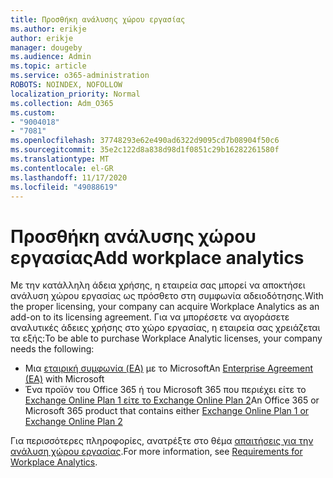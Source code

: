 ```yaml
---
title: Προσθήκη ανάλυσης χώρου εργασίας
ms.author: erikje
author: erikje
manager: dougeby
ms.audience: Admin
ms.topic: article
ms.service: o365-administration
ROBOTS: NOINDEX, NOFOLLOW
localization_priority: Normal
ms.collection: Adm_O365
ms.custom:
- "9004018"
- "7081"
ms.openlocfilehash: 37748293e62e490ad6322d9095cd7b08904f50c6
ms.sourcegitcommit: 35e2c122d8a838d98d1f0851c29b16282261580f
ms.translationtype: MT
ms.contentlocale: el-GR
ms.lasthandoff: 11/17/2020
ms.locfileid: "49088619"
---
```

# <a name="add-workplace-analytics"></a><span data-ttu-id="79a13-102">Προσθήκη ανάλυσης χώρου εργασίας</span><span class="sxs-lookup"><span data-stu-id="79a13-102">Add workplace analytics</span></span>

<span data-ttu-id="79a13-103">Με την κατάλληλη άδεια χρήσης, η εταιρεία σας μπορεί να αποκτήσει ανάλυση χώρου εργασίας ως πρόσθετο στη συμφωνία αδειοδότησης.</span><span class="sxs-lookup"><span data-stu-id="79a13-103">With the proper licensing, your company can acquire Workplace Analytics as an add-on to its licensing agreement.</span></span> <span data-ttu-id="79a13-104">Για να μπορέσετε να αγοράσετε αναλυτικές άδειες χρήσης στο χώρο εργασίας, η εταιρεία σας χρειάζεται τα εξής:</span><span class="sxs-lookup"><span data-stu-id="79a13-104">To be able to purchase Workplace Analytic licenses, your company needs the following:</span></span> 

- <span data-ttu-id="79a13-105">Μια [εταιρική συμφωνία (EA)](https://docs.microsoft.com/workplace-analytics/setup/environment-requirements#enterprise-agreements) με το Microsoft</span><span class="sxs-lookup"><span data-stu-id="79a13-105">An [Enterprise Agreement (EA)](https://docs.microsoft.com/workplace-analytics/setup/environment-requirements#enterprise-agreements) with Microsoft</span></span>
- <span data-ttu-id="79a13-106">Ένα προϊόν του Office 365 ή του Microsoft 365 που περιέχει είτε το [Exchange Online Plan 1 είτε το Exchange Online Plan 2](https://docs.microsoft.com/workplace-analytics/setup/environment-requirements#exchange-online-plans)</span><span class="sxs-lookup"><span data-stu-id="79a13-106">An Office 365 or Microsoft 365 product that contains either [Exchange Online Plan 1 or Exchange Online Plan 2](https://docs.microsoft.com/workplace-analytics/setup/environment-requirements#exchange-online-plans)</span></span>

<span data-ttu-id="79a13-107">Για περισσότερες πληροφορίες, ανατρέξτε στο θέμα [απαιτήσεις για την ανάλυση χώρου εργασίας](https://docs.microsoft.com/workplace-analytics/setup/environment-requirements).</span><span class="sxs-lookup"><span data-stu-id="79a13-107">For more information, see [Requirements for Workplace Analytics](https://docs.microsoft.com/workplace-analytics/setup/environment-requirements).</span></span> 

